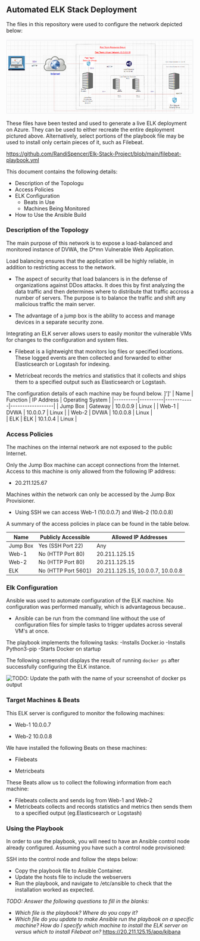 ## Automated ELK Stack Deployment

The files in this repository were used to configure the network depicted below:

![](https://github.com/RandiSpencer/Elk-Stack-Project/blob/main/Network_Diagram_Final.PNG)

These files have been tested and used to generate a live ELK deployment on Azure. They can be used to either recreate the entire deployment pictured above. Alternatively, select portions of the playbook file may be used to install only certain pieces of it, such as Filebeat.

 https://github.com/RandiSpencer/Elk-Stack-Project/blob/main/filebeat-playbook.yml

This document contains the following details:
- Description of the Topologu
- Access Policies
- ELK Configuration
  - Beats in Use
  - Machines Being Monitored
- How to Use the Ansible Build


### Description of the Topology

The main purpose of this network is to expose a load-balanced and monitored instance of DVWA, the D*mn Vulnerable Web Application.

Load balancing ensures that the application will be highly reliable, in addition to restricting access to the network.

- The aspect of security that load balancers is in the defense of organizations against DDos attacks. It does this by first analyzing the data traffic and then determines where to distribute that traffic accross a number of servers. The purpose is to balance the traffic and shift any malicious traffic the main server.

- The advantage of a jump box is the ability to access and manage devices in a separate security zone.

Integrating an ELK server allows users to easily monitor the vulnerable VMs for changes to the configuration and system files.

- Filebeat is a lightweight that monitors log files or specified locations. These logged events are then collected and forwarded to either Elasticsearch or Logstash for indexing. 

- Metricbeat records the metrics and statistics that it collects and ships them to a specified output such as Elasticsearch or Logstash.

The configuration details of each machine may be found below.
]']'
| Name     | Function | IP Address | Operating System |
|----------|----------|------------|------------------|
| Jump Box | Gateway  | 10.0.0.9   | Linux            |
| Web-1    | DVWA     | 10.0.0.7   | Linux            |
| Web-2    | DVWA     | 10.0.0.8   | Linux            |                  
| ELK      | ELK      | 10.1.0.4   | Linux            |

### Access Policies

The machines on the internal network are not exposed to the public Internet. 

Only the Jump Box machine can accept connections from the Internet. Access to this machine is only allowed from the following IP address:

- 20.211.125.67

Machines within the network can only be accessed by the Jump Box Provisioner.

- Using SSH we can access Web-1 (10.0.0.7) and Web-2 (10.0.0.8)  

A summary of the access policies in place can be found in the table below.

| Name     | Publicly Accessible |      Allowed IP Addresses         |
|----------|---------------------|-----------------------------------|
| Jump Box | Yes (SSH Port 22)   | Any                               |
| Web-1    | No (HTTP Port 80)   | 20.211.125.15                     |
| Web-2    | No (HTTP Port 80)   | 20.211.125.15                     |
| ELK      | No (HTTP Port 5601) | 20.211.125.15, 10.0.0.7, 10.0.0.8 |

### Elk Configuration

Ansible was used to automate configuration of the ELK machine. No configuration was performed manually, which is advantageous because..

- Ansible can be run from the command line without the use of configuration files for simple tasks to trigger updates across several VM's at once. 

The playbook implements the following tasks:
-Installs Docker.io
-Installs Python3-pip
-Starts Docker on startup

The following screenshot displays the result of running `docker ps` after successfully configuring the ELK instance.

![TODO: Update the path with the name of your screenshot of docker ps output](Images/docker_ps_output.png)

### Target Machines & Beats
This ELK server is configured to monitor the following machines:
  
- Web-1 10.0.0.7

- Web-2 10.0.0.8


We have installed the following Beats on these machines:

- Filebeats

- Metricbeats

These Beats allow us to collect the following information from each machine:

- Filebeats collects and sends log from Web-1 and Web-2
- Metricbeats collects and records statistics and metrics then sends them to a specified output (eg.Elasticsearch or Logstash)

### Using the Playbook
In order to use the playbook, you will need to have an Ansible control node already configured. Assuming you have such a control node provisioned: 

SSH into the control node and follow the steps below:
- Copy the playbook file to Ansible Container.
- Update the hosts file to include the webservers
- Run the playbook, and navigate to /etc/ansible to check that the installation worked as expected.

_TODO: Answer the following questions to fill in the blanks:_
- _Which file is the playbook? Where do you copy it?_
- _Which file do you update to make Ansible run the playbook on a specific machine? How do I specify which machine to install the ELK server on versus which to install Filebeat on?_
https://20.211.125.15/app/kibana
